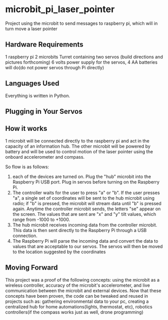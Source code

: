 # microbit_pi_laser_pointer
Project using the microbit to send messages to raspberry pi, which will in turn move a laser pointer

## Hardware Requirements

1 raspberry pi
2 microbits
Turret containing two servos (build directions and pictures forthcoming)
6 volts power supply for the servos, 4 AA batteries will do(do not power servos through Pi directly)

## Languages Used

Everything is written in Python.

## Plugging in Your Servos

## How it works
1 microbit will be connected directly to the raspberry pi and act in the capacity of an information hub.  The other microbit will be powered by battery and will be used to control motion of the laser pointer using the onboard accelerometer and compass.

So flow is as follows:
1. each of the devices are turned on. Plug the "hub" microbit into the Raspberry Pi USB port.  Plug in servos before turning on the Raspberry Pi.
2. The controller waits for the user to press "a" or "b".  If the user presses "a", a single set of coordinates will be sent to the hub microbit using radio; if "b" is pressed, the microbit will stream data until "b" is pressed again.  Anytime the controller microbit sends, the letters "se" appear on the screen.  The values that are sent are "x" and "y" tilt values, which range from -1000 to +1000.
3.  The hub microbit receives incoming data from the controller microbit.  This data is then sent directly to the Raspberry Pi through a USB connection.
4.  The Raspberry Pi will parse the incoming data and convert the data to values that are acceptable to our servos.  The servos will then be moved to the location suggested by the coordinates

## Moving Forward

This project was a proof of the following concepts: using the microbit as a wireless controller,  accuracy of the microbit's accelerometer, and live communication between the microbit and external devices.  Now that these concepts have been proven, the code can be tweaked and reused in projects such as: gathering environmental data to your pc, creating a centralized hub for home automations(lights, thermostat, etc), robotics controllers(if the compass works just as well, drone programming)
